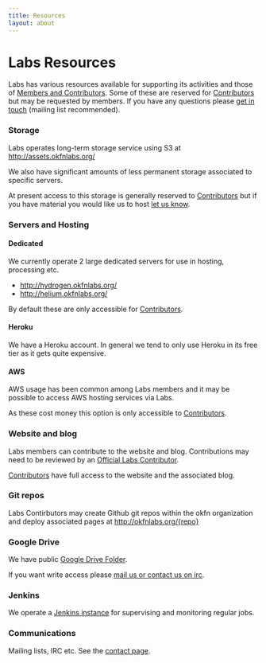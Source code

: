 ```yaml
---
title: Resources
layout: about
---
```


# Labs Resources

Labs has various resources available for supporting its activities and those of
[Members and Contributors][members]. Some of these are reserved for [Contributors] but
may be requested by members. If you have any questions please [get in
touch][contact] (mailing list recommended).

[contact]: /contact/
[Contributors]: /about/#contributors
[members]: /members/


### Storage

Labs operates long-term storage service using S3 at
<http://assets.okfnlabs.org/>

We also have significant amounts of less permanent storage associated to
specific servers.

At present access to this storage is generally reserved to [Contributors][] but
if you have material you would like us to host [let us know][contact].


### Servers and Hosting

#### Dedicated

We currently operate 2 large dedicated servers for use in hosting, processing
etc.

  * <http://hydrogen.okfnlabs.org/>
  * <http://helium.okfnlabs.org/>

By default these are only accessible for [Contributors][].

#### Heroku

We have a Heroku account. In general we tend to only use Heroku in its free
tier as it gets quite expensive.

#### AWS

AWS usage has been common among Labs members and it may be possible to access
AWS hosting services via Labs.

As these cost money this option is only accessible to [Contributors][].


### Website and blog

Labs members can contribute to the website and blog. Contributions may need to
be reviewed by an [Official Labs Contributor][Contributors].

[Contributors][] have full access to the website and the associated blog.


### Git repos

Labs Contirbutors may create Github git repos within the okfn organization and
deploy associated pages at http://okfnlabs.org/{repo}


### Google Drive

We have public [Google Drive
Folder](https://drive.google.com/a/okfn.org/#folders/0B6R8dXc6Ji4JZ3FyVjJ1Z1QyMnM).

If you want write access please [mail us or contact us on irc][contact].


### Jenkins

We operate a [Jenkins instance](http://jenkins.etl.openspending.org/) for
supervising and monitoring regular jobs.


### Communications

Mailing lists, IRC etc. See the [contact page][contact].

